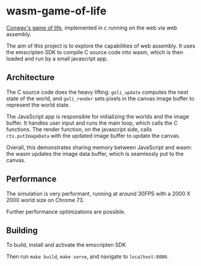 # wasm-game-of-life
[Conway's game of life](https://en.wikipedia.org/wiki/Conway%27s_Game_of_Life), implemented in c running on the web via web assembly.

The aim of this project is to explore the capabilities of web assembly. It uses the emscripten SDK to compile C source code into wasm, which is then loaded and run by a small javascript app.

## Architecture

The C source code does the heavy lifting: `goli_update` computes the next state of the world, and `goli_render` sets pixels in the canvas image buffer to represent the world state.

The JavaScript app is responsible for initializing the worlds and the image buffer. It handles user input and runs the main loop, which calls the C functions. The render function, on the javascript side, calls `ctx.putImageData` with the updated image buffer to update the canvas.

Overall, this demonstrates sharing memory between JavaScript and wasm: the wasm updates the image data buffer, which is seamlessly put to the canvas.

## Performance

The simulation is very performant, running at around 30FPS with a 2000 X 2000 world size on Chrome 73.

Further performance optimizations are possible.

## Building

To build, install and activate the emscripten SDK

Then run `make build`, `make serve`, and navigate to `localhost:8080`.

